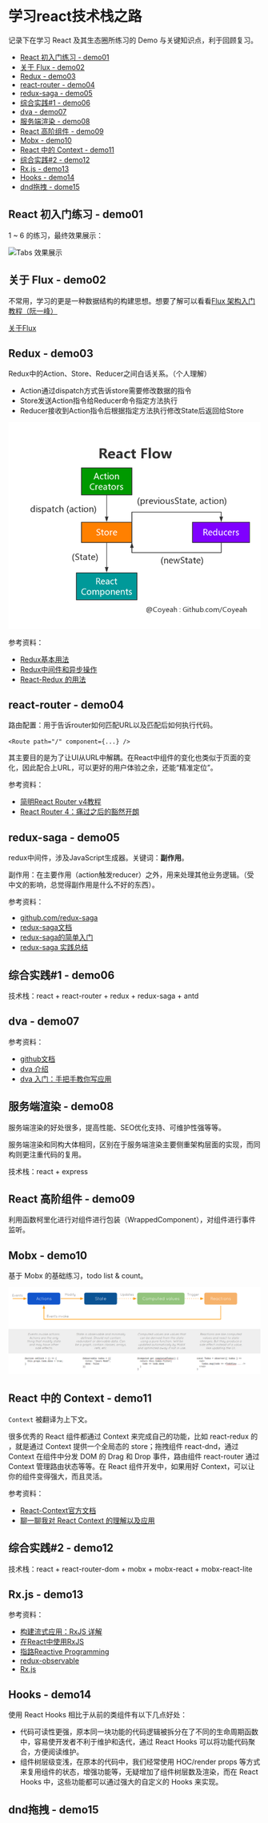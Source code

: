 # 学习react技术栈之路

记录下在学习 React 及其生态圈所练习的 Demo 与关键知识点，利于回顾复习。

+ [React 初入门练习 - demo01](https://github.com/Coyeah/react-primer#react-%E5%88%9D%E5%85%A5%E9%97%A8%E7%BB%83%E4%B9%A0---demo01)
+ [关于 Flux - demo02](https://github.com/Coyeah/react-primer#%E5%85%B3%E4%BA%8E-flux---demo02)
+ [Redux - demo03](https://github.com/Coyeah/react-primer#redux---demo03)
+ [react-router - demo04](https://github.com/Coyeah/react-primer#react-router---demo04)
+ [redux-saga - demo05](https://github.com/Coyeah/react-primer#redux-saga---demo05)
+ [综合实践#1 - demo06](https://github.com/Coyeah/react-primer#%E7%BB%BC%E5%90%88%E5%AE%9E%E8%B7%B51---demo06)
+ [dva - demo07](https://github.com/Coyeah/react-primer#dva---demo07)
+ [服务端渲染 - demo08](https://github.com/Coyeah/react-primer#%E6%9C%8D%E5%8A%A1%E7%AB%AF%E6%B8%B2%E6%9F%93---demo08)
+ [React 高阶组件 - demo09](https://github.com/Coyeah/react-primer#react-%E9%AB%98%E9%98%B6%E7%BB%84%E4%BB%B6---demo09)
+ [Mobx - demo10](https://github.com/Coyeah/react-primer#mobx---demo10)
+ [React 中的 Context - demo11](https://github.com/Coyeah/react-primer#react-%E4%B8%AD%E7%9A%84-context---demo11)
+ [综合实践#2 - demo12](https://github.com/Coyeah/react-primer#%E7%BB%BC%E5%90%88%E5%AE%9E%E8%B7%B52---demo12)
+ [Rx.js - demo13](https://github.com/Coyeah/react-primer#rxjs---demo13)
+ [Hooks - demo14](https://github.com/Coyeah/react-primer#Hooks---demo14)
+ [dnd拖拽 - dome15]()

## React 初入门练习 - demo01

1 ~ 6 的练习，最终效果展示：

![Tabs 效果展示](https://github.com/Coyeah/react-tabs/blob/master/resource/tabs.gif)

## 关于 Flux - demo02

不常用，学习的更是一种数据结构的构建思想。想要了解可以看看[Flux 架构入门教程（阮一峰）](https://github.com/ruanyf/extremely-simple-flux-demo)

[关于Flux](https://github.com/Coyeah/react-primer/blob/master/demo07/README.md)

## Redux - demo03

Redux中的Action、Store、Reducer之间白话关系。（个人理解）

* Action通过dispatch方式告诉store需要修改数据的指令
* Store发送Action指令给Reducer命令指定方法执行
* Reducer接收到Action指令后根据指定方法执行修改State后返回给Store

![Redux Flow](https://github.com/Coyeah/react-primer/blob/master/resource/reduxFlow.jpg)

参考资料：

* [Redux基本用法](http://www.ruanyifeng.com/blog/2016/09/redux_tutorial_part_one_basic_usages.html)
* [Redux中间件和异步操作](http://www.ruanyifeng.com/blog/2016/09/redux_tutorial_part_two_async_operations.html)
* [React-Redux 的用法](http://www.ruanyifeng.com/blog/2016/09/redux_tutorial_part_three_react-redux.html)

## react-router - demo04

路由配置：用于告诉router如何匹配URL以及匹配后如何执行代码。

`<Route path="/" component={...} />`

其主要目的是为了让UI从URL中解耦。在React中组件的变化也类似于页面的变化，因此配合上URL，可以更好的用户体验之余，还能“精准定位”。

参考资料：

* [简明React Router v4教程](https://juejin.im/post/5a7e9ee7f265da4e7832949c)
* [React Router 4：痛过之后的豁然开朗](https://www.jianshu.com/p/bf6b45ce5bcc)

## redux-saga - demo05

redux中间件，涉及JavaScript生成器。关键词：**副作用**。

副作用：在主要作用（action触发reducer）之外，用来处理其他业务逻辑。（受中文的影响，总觉得副作用是什么不好的东西）。

参考资料：

* [github.com/redux-saga](https://github.com/redux-saga/redux-saga/blob/master/README_zh-cn.md)
* [redux-saga文档](https://redux-saga-in-chinese.js.org/)
* [redux-saga的简单入门](http://lyn.s76.org/2017/02/14/redux-saga-js/)
* [redux-saga 实践总结](https://zhuanlan.zhihu.com/p/23012870)

## 综合实践#1 - demo06

技术栈：react + react-router + redux + redux-saga + antd

## dva - demo07

参考资料：

* [github文档](https://github.com/dvajs/dva)
* [dva 介绍](https://github.com/dvajs/dva/issues/1)
* [dva 入门：手把手教你写应用](https://github.com/sorrycc/blog/issues/8)

## 服务端渲染 - demo08

服务端渲染的好处很多，提高性能、SEO优化支持、可维护性强等等。

服务端渲染和同构大体相同，区别在于服务端渲染主要侧重架构层面的实现，而同构则更注重代码的复用。

技术栈：react + express

## React 高阶组件 - demo09

利用函数柯里化进行对组件进行包装（WrappedComponent），对组件进行事件监听。

## Mobx - demo10

基于 Mobx 的基础练习，todo list & count。

![Mobx Flow](https://github.com/Coyeah/react-primer/blob/master/resource/mobxFlow.png)

## React 中的 Context - demo11

`Context` 被翻译为上下文。

很多优秀的 React 组件都通过 Context 来完成自己的功能，比如 react-redux 的 <Provider />，就是通过 Context 提供一个全局态的 store；拖拽组件 react-dnd，通过 Context 在组件中分发 DOM 的 Drag 和 Drop 事件，路由组件 react-router 通过 Context 管理路由状态等等。在 React 组件开发中，如果用好 Context，可以让你的组件变得强大，而且灵活。

参考资料：
+ [React-Context官方文档](https://zh-hans.reactjs.org/docs/context.html#when-to-use-context)
+ [聊一聊我对 React Context 的理解以及应用](https://www.jianshu.com/p/eba2b76b290b)

## 综合实践#2 - demo12

技术栈：react + react-router-dom + mobx + mobx-react + mobx-react-lite

## Rx.js - demo13

参考资料：
+ [构建流式应用：RxJS 详解](https://cloud.tencent.com/developer/article/1004937)
+ [在React中使用RxJS](https://zhuanlan.zhihu.com/p/31879126)
+ [指路Reactive Programming](http://blog.leapoahead.com/2016/03/02/introduction-to-reactive-programming/)
+ [redux-observable](https://redux-observable.js.org/)
+ [Rx.js](https://rxjs-dev.firebaseapp.com/)

## Hooks - demo14

使用 React Hooks 相比于从前的类组件有以下几点好处：

+ 代码可读性更强，原本同一块功能的代码逻辑被拆分在了不同的生命周期函数中，容易使开发者不利于维护和迭代，通过 React Hooks 可以将功能代码聚合，方便阅读维护。
+ 组件树层级变浅，在原本的代码中，我们经常使用 HOC/render props 等方式来复用组件的状态，增强功能等，无疑增加了组件树层数及渲染，而在 React Hooks 中，这些功能都可以通过强大的自定义的 Hooks 来实现。

## dnd拖拽 - demo15